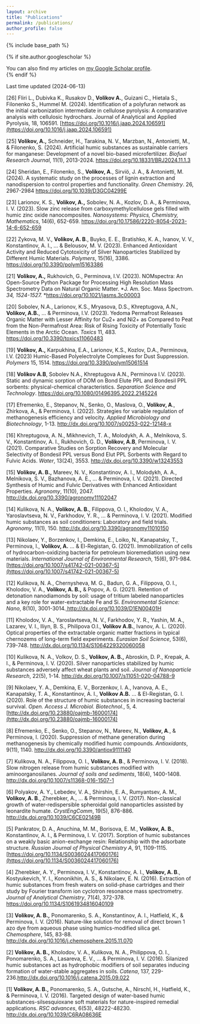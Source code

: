 ```yaml
---
layout: archive
title: "Publications"
permalink: /publications/
author_profile: false
---
```


{% include base_path %}

{% if site.author.googlescholar %}
  <div class="wordwrap">You can also find my articles on <a href="{{site.author.googlescholar}}">my Google Scholar profile</a>.</div>
{% endif %}

Last time updated (2024-06-13)

[26] Fliri L., Dubivka K., Rusakov D., __Volikov A.__, Guizani C., Hietala S., Filonenko S., Hummel M. (2024). Identification of a polyfuran network as the initial carbonization intermediate in cellulose pyrolysis: A comparative analysis with cellulosic hydrochars. Journal of Analytical and Applied Pyrolysis, 18, 106591. [https://doi.org/10.1016/j.jaap.2024.106591](https://doi.org/10.1016/j.jaap.2024.106591)

[25] __Volikov, A\.,__ Schneider, H\., Tarakina, N\. V\., Marzban, N\., Antonietti, M\., & Filonenko, S\. \(2024\)\. Artificial humic substances as sustainable carriers for manganese: Development of a novel bio\-based microfertilizer\. *Biofuel Research Journal*, 11\(1\), 2013\-2024\. [https://doi\.org/10\.18331/BRJ2024\.11\.1\.3](https://doi.org/10.18331/BRJ2024.11.1.3)

[24] Sheridan, E\., Filonenko, S\., __Volikov, A__\., Sirviö, J\. A\., & Antonietti, M\. \(2024\)\. A systematic study on the processes of lignin extraction and nanodispersion to control properties and functionality\. *Green Chemistry*\. 26, 2967\-2984 [https://doi\.org/10\.1039/D3GC04299E](https://doi.org/10.1039/D3GC04299E)

[23] Larionov, K\. S\., __Volikov, A\.,__ Sobolev, N\. A\., Kozlov, D\. A\., & Perminova, I\. V\. \(2023\)\. Slow zinc release from carboxymethylcellulose gels filled with humic zinc oxide nanocomposites\. *Nanosystems: Physics, Chemistry, Mathematics*, 14\(6\), 652\-659\. [https://doi\.org/10\.17586/2220\-8054\-2023\-14\-6\-652\-659](https://doi.org/10.17586/2220-8054-2023-14-6-652-659)

[22] Zykova, M\. V\., __Volikov, A\. B__\., Buyko, E\. E\., Bratishko, K\. A\., Ivanov, V\. V\., Konstantinov, A\. I\., \.\.\. & Belousov, M\. V\. \(2023\)\. Enhanced Antioxidant Activity and Reduced Cytotoxicity of Silver Nanoparticles Stabilized by Different Humic Materials\. *Polymers*, 15\(16\), 3386\. [https://doi\.org/10\.3390/polym15163386](https://doi.org/10.3390/polym15163386)

[21] __Volikov, A\.,__ Rukhovich, G\., Perminova, I\.V\. \(2023\)\. NOMspectra: An Open\-Source Python Package for Processing High Resolution Mass Spectrometry Data on Natural Organic Matter\. *J\. Am\. Soc\. Mass Spectrom\. *34, 1524\-1527\.* *[https://doi\.org/10\.1021/jasms\.3c00003](https://doi.org/10.1021/jasms.3c00003)

[20] Sobolev, N\.A\., Larionov, K\.S\., Mryasova, D\.S\., Khreptugova, A\.N\., __Volikov, A\.B\.__, … & Perminova, I\.V\. \(2023\)\. Yedoma Permafrost Releases Organic Matter with Lesser Affinity for Cu2\+ and Ni2\+ as Compared to Peat from the Non\-Permafrost Area: Risk of Rising Toxicity of Potentially Toxic Elements in the Arctic Ocean\. *Toxics* 11, 483\. [https://doi\.org/10\.3390/toxics11060483](https://doi.org/10.3390/toxics11060483)

[19] __Volikov, A\.,__ Karpukhina, E\.A\., Larionov, K\.S\., Kozlov, D\.A\., Perminova, I\.V\. \(2023\) Humic\-Based Polyelectrolyte Complexes for Dust Suppression\. *Polymers* 15, 1514\. [https://doi\.org/10\.3390/polym15061514](https://doi.org/10.3390/polym15061514)

[18] __Volikov A\.B__, Sobolev N\.A\., Khreptugova A\.N\., Perminova I\.V\. \(2023\)\. Static and dynamic sorption of DOM on Bond Elute PPL and Bondesil PPL sorbents: physical\-chemical characteristics\. *Separation Science and Technology*\. [https://doi\.org/10\.1080/01496395\.2022\.2145224](https://doi.org/10.1080/01496395.2022.2145224)

[17] Efremenko, E\., Stepanov, N\., Senko, O\., Maslova, O\., __Volikov, A__\., Zhirkova, A\., & Perminova, I\. \(2022\)\. Strategies for variable regulation of methanogenesis efficiency and velocity\. *Applied Microbiology and Biotechnology*, 1\-13\. [http://dx\.doi\.org/10\.1007/s00253\-022\-12148\-x](http://dx.doi.org/10.1007/s00253-022-12148-x)

[16] Khreptugova, A\. N\., Mikhnevich, T\. A\., Molodykh, A\. A\., Melnikova, S\. V\., Konstantinov, A\. I\., Rukhovich, G\. D\., __Volikov, A\.B__, Perminova, I\. V\. \(2021\)\. Comparative Studies on Sorption Recovery and Molecular Selectivity of Bondesil PPL versus Bond Elut PPL Sorbents with Regard to Fulvic Acids\. *Water*, 13\(24\), 3553\. [http://dx\.doi\.org/10\.3390/w13243553](http://dx.doi.org/10.3390/w13243553)

[15] __Volikov, A\. B\.,__ Mareev, N\. V\., Konstantinov, A\. I\., Molodykh, A\. A\., Melnikova, S\. V\., Bazhanova, A\. E\., \.\.\. & Perminova, I\. V\. \(2021\)\. Directed Synthesis of Humic and Fulvic Derivatives with Enhanced Antioxidant Properties\. *Agronomy*, 11\(10\), 2047\. [http://dx\.doi\.org/10\.3390/agronomy11102047](http://dx.doi.org/10.3390/agronomy11102047)

[14] Kulikova, N\. A\., __Volikov, A\. B\.__, Filippova, O\. I\., Kholodov, V\. A\., Yaroslavtseva, N\. V\., Farkhodov, Y\. R\., \.\.\. & Perminova, I\. V\. \(2021\)\. Modified humic substances as soil conditioners: Laboratory and field trials\. *Agronomy*, 11\(1\), 150\. [http://dx\.doi\.org/10\.3390/agronomy11010150](http://dx.doi.org/10.3390/agronomy11010150)

[13] Nikolaev, Y., Borzenkov, I., Demkina, E., Loiko, N., Kanapatsky, T., Perminova, I., __Volikov, A.__ ... & El-Registan, G. (2021). Immobilization of cells of hydrocarbon-oxidizing bacteria for petroleum bioremediation using new materials. *International Journal of Environmental Research*, 15(6), 971-984. [https://doi.org/10.1007/s41742-021-00367-5](https://doi.org/10.1007/s41742-021-00367-5)

[12] Kulikova, N\. A\., Chernysheva, M\. G\., Badun, G\. A\., Filippova, O\. I\., Kholodov, V\. A\., __Volikov, A\. B\.,__ & Popov, A\. G\. \(2021\)\. Retention of detonation nanodiamonds by soil: usage of tritium labeled nanoparticles and a key role for water\-extractable Fe and Si\. *Environmental Science: Nano*, 8\(10\), 3001\-3014\.[ http://dx\.doi\.org/10\.1039/D1EN00401H](http://dx.doi.org/10.1039/D1EN00401H)

[11] Kholodov, V\. A\., Yaroslavtseva, N\. V\., Farkhodov, Y\. R\., Yashin, M\. A\., Lazarev, V\. I\., Iliyn, B\. S\., Philipova O\.I\., __Volikov A\.B\.__, Ivanov, A\. L\. \(2020\)\. Optical properties of the extractable organic matter fractions in typical chernozems of long\-term field experiments\. *Eurasian Soil Science*, 53\(6\), 739\-748\. [http://dx\.doi\.org/10\.1134/S1064229320060058](http://dx.doi.org/10.1134/S1064229320060058)

[10] Kulikova, N\. A\., Volkov, D\. S\., __Volikov, A\. B\.,__ Abroskin, D\. P\., Krepak, A\. I\., & Perminova, I\. V\. \(2020\)\. Silver nanoparticles stabilized by humic substances adversely affect wheat plants and soil\. *Journal of Nanoparticle Research*, 22\(5\), 1\-14\. [http://dx\.doi\.org/10\.1007/s11051\-020\-04788\-9](http://dx.doi.org/10.1007/s11051-020-04788-9)

[9] Nikolaev, Y. A., Demkina, E. V., Borzenkov, I. A., Ivanova, A. E., Kanapatsky, T. A., Konstantinov, A. I., __Volikov A.B.__ ... & El-Registan, G. I. (2020). Role of the structure of humic substances in increasing bacterial survival. *Open. Access J. Microbiol. Biotechnol.*, 5, 4. [http://dx.doi.org/10.23880/oajmb-16000174](http://dx.doi.org/10.23880/oajmb-16000174)

[8] Efremenko, E\., Senko, O\., Stepanov, N\., Mareev, N\., __Volikov, A__\., & Perminova, I\. \(2020\)\. Suppression of methane generation during methanogenesis by chemically modified humic compounds\. *Antioxidants*, 9\(11\), 1140\. [http://dx\.doi\.org/10\.3390/antiox9111140](http://dx.doi.org/10.3390/antiox9111140)

[7] Kulikova, N\. A\., Filippova, O\. I\., __Volikov, A\. B__\., & Perminova, I\. V\. \(2018\)\. Slow nitrogen release from humic substances modified with aminoorganosilanes\. *Journal of soils and sediments*, 18\(4\), 1400\-1408\. [http://dx\.doi\.org/10\.1007/s11368\-016\-1507\-1](http://dx.doi.org/10.1007/s11368-016-1507-1)

[6] Polyakov, A\. Y\., Lebedev, V\. A\., Shirshin, E\. A\., Rumyantsev, A\. M\., __Volikov, A\. B__\., Zherebker, A\., \.\.\. & Perminova, I\. V\. \(2017\)\. Non\-classical growth of water\-redispersible spheroidal gold nanoparticles assisted by leonardite humate\. *CrystEngComm*, 19\(5\), 876\-886\. [http://dx\.doi\.org/10\.1039/C6CE02149B](http://dx.doi.org/10.1039/C6CE02149B)

[5] Pankratov, D. A., Anuchina, M. M., Borisova, E. M., __Volikov, A. B.__, Konstantinov, A. I., & Perminova, I. V. (2017). Sorption of humic substances on a weakly basic anion-exchange resin: Relationship with the adsorbate structure. *Russian Journal of Physical Chemistry A*, 91, 1109-1115. [https://doi.org/10.1134/S0036024417060176](https://doi.org/10.1134/S0036024417060176)

[4] Zherebker, A\. Y\., Perminova, I\. V\., Konstantinov, A\. I\., __Volikov, A\. B__\., Kostyukevich, Y\. I\., Kononikhin, A\. S\., & Nikolaev, E\. N\. \(2016\)\. Extraction of humic substances from fresh waters on solid\-phase cartridges and their study by Fourier transform ion cyclotron resonance mass spectrometry\. *Journal of Analytical Chemistry*, 71\(4\), 372\-378\. [https://doi\.org/10\.1134/S1061934816040109](https://doi.org/10.1134/S1061934816040109)

[3] __Volikov, A\. B\.,__ Ponomarenko, S\. A\., Konstantinov, A\. I\., Hatfield, K\., & Perminova, I\. V\. \(2016\)\. Nature\-like solution for removal of direct brown 1 azo dye from aqueous phase using humics\-modified silica gel\. *Chemosphere*, 145, 83\-88\. [http://dx\.doi\.org/10\.1016/j\.chemosphere\.2015\.11\.070](http://dx.doi.org/10.1016/j.chemosphere.2015.11.070)

[2] __Volikov, A\. B\.,__ Kholodov, V\. A\., Kulikova, N\. A\., Philippova, O\. I\., Ponomarenko, S\. A\., Lasareva, E\. V\., \.\.\. & Perminova, I\. V\. \(2016\)\. Silanized humic substances act as hydrophobic modifiers of soil separates inducing formation of water\-stable aggregates in soils\. *Catena*, 137, 229\-236\.[http://dx\.doi\.org/10\.1016/j\.catena\.2015\.09\.022](http://dx.doi.org/10.1016/j.catena.2015.09.022)

[1] __Volikov, A\. B\.,__ Ponomarenko, S\. A\., Gutsche, A\., Nirschl, H\., Hatfield, K\., & Perminova, I\. V\. \(2016\)\. Targeted design of water\-based humic substances\-silsesquioxane soft materials for nature\-inspired remedial applications\. *RSC advances*, 6\(53\), 48222\-48230\. [http://dx\.doi\.org/10\.1039/C6RA08636E](http://dx.doi.org/10.1039/C6RA08636E)

